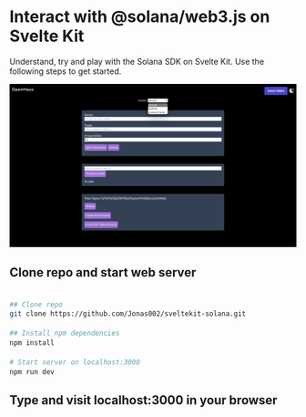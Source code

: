 # Interact with @solana/web3.js on Svelte Kit

Understand, try and play with the Solana SDK on Svelte Kit. Use the following steps to get started.

![alt text](https://github.com/Jonas002/images/blob/main/svelte-kit-solana-app.png?raw=true)


## Clone repo and start web server

```bash

## Clone repo
git clone https://github.com/Jonas002/sveltekit-solana.git

## Install npm dependencies
npm install

# Start server on localhost:3000
npm run dev 

```

## Type and visit localhost:3000 in your browser
